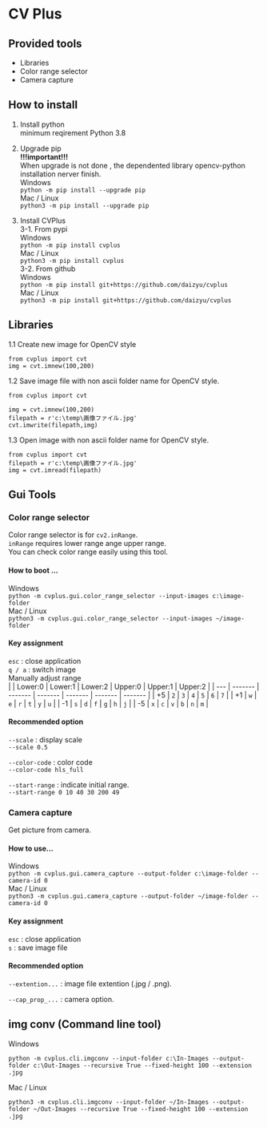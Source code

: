 # CV Plus

## Provided tools
- Libraries
- Color range selector  
- Camera capture

## How to install

1. Install python  
  minimum reqirement Python 3.8 

2. Upgrade pip  
  **!!!important!!!**  
  When upgrade is not done , the dependented library opencv-python installation nerver finish.  
  Windows  
  ```python -m pip install --upgrade pip```  
  Mac / Linux  
  ```python3 -m pip install --upgrade pip```  

3. Install CVPlus   
3-1. From pypi  
  Windows  
  ```python -m pip install cvplus```  
  Mac / Linux  
  ```python3 -m pip install cvplus```  
3-2. From github  
  Windows  
  ```python -m pip install git+https://github.com/daizyu/cvplus```  
  Mac / Linux  
  ```python3 -m pip install git+https://github.com/daizyu/cvplus``` 

## Libraries  
1.1 Create new image for OpenCV style  
```
from cvplus import cvt
img = cvt.imnew(100,200) 
```

1.2 Save image file with non ascii folder name for OpenCV style.  
```
from cvplus import cvt

img = cvt.imnew(100,200) 
filepath = r'c:\temp\画像ファイル.jpg'  
cvt.imwrite(filepath,img) 
```

1.3 Open image with non ascii folder name for OpenCV style.  
```
from cvplus import cvt
filepath = r'c:\temp\画像ファイル.jpg'  
img = cvt.imread(filepath) 
```


## Gui Tools
### Color range selector

Color range selector is for ```cv2.inRange```.  
```inRange``` requires lower range ange upper range.  
You can check color range easily using this tool.  

#### How to boot ...

Windows  
```python -m cvplus.gui.color_range_selector --input-images c:\image-folder```  
Mac / Linux  
```python3 -m cvplus.gui.color_range_selector --input-images ~/image-folder```  

#### Key assignment  

```esc``` : close application  
```q / a``` : switch image  
Manually adjust range  
|     | Lower:0 | Lower:1 | Lower:2 | Upper:0 | Upper:1 | Upper:2 | 
| --- | ------- | ------- | ------- | ------- | ------- | ------- | 
| +5  | ```2```       | ```3```       | ```4```       | ```5```       | ```6```       | ```7```       | 
| +1  | ```w```       | ```e```       | ```r```       | ```t```       | ```y```       | ```u```       | 
| -1  | ```s```       | ```d```       | ```f```       | ```g```       | ```h```       |  ```j```       |
| -5  | ```x```       | ```c```       | ```v```       | ```b```       | ```n```       | ```m```       | 


#### Recommended option  
```--scale``` : display scale  
```--scale 0.5```  

```--color-code``` : color code  
```--color-code hls_full```

```--start-range``` : indicate initial range.   
  ```--start-range 0 10 40 30 200 49```  

### Camera capture

Get picture from camera.  

#### How to use...

Windows  
```python -m cvplus.gui.camera_capture --output-folder c:\image-folder --camera-id 0```  
Mac / Linux  
```python3 -m cvplus.gui.camera_capture --output-folder ~/image-folder --camera-id 0```  

#### Key assignment  

```esc``` : close application  
```s```   : save image file

#### Recommended option  

```--extention...``` : image file extention (.jpg / .png).

```--cap_prop_...``` : camera option.

## img conv (Command line tool)  
Windows  
```
python -m cvplus.cli.imgconv --input-folder c:\In-Images --output-folder c:\Out-Images --recursive True --fixed-height 100 --extension .jpg
```  
Mac / Linux  
```
python3 -m cvplus.cli.imgconv --input-folder ~/In-Images --output-folder ~/Out-Images --recursive True --fixed-height 100 --extension .jpg
``` 

